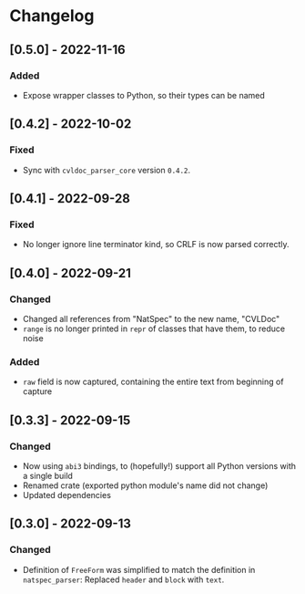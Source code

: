 # Changelog
## [0.5.0] - 2022-11-16
### Added
- Expose wrapper classes to Python, so their types can be named 


## [0.4.2] - 2022-10-02
### Fixed
- Sync with `cvldoc_parser_core` version `0.4.2`.

## [0.4.1] - 2022-09-28
### Fixed
- No longer ignore line terminator kind, so CRLF is now parsed correctly.

## [0.4.0] - 2022-09-21
### Changed
- Changed all references from "NatSpec" to the new name, "CVLDoc"
- `range` is no longer printed in `repr` of classes that have them, to reduce noise
### Added
- `raw` field is now captured, containing the entire text from beginning of capture

## [0.3.3] - 2022-09-15
### Changed
- Now using `abi3` bindings, to (hopefully!) support all Python versions with a single build
- Renamed crate (exported python module's name did not change)
- Updated dependencies

## [0.3.0] - 2022-09-13
### Changed
- Definition of `FreeForm` was simplified to match the definition in `natspec_parser`: Replaced `header` and `block` with `text`.